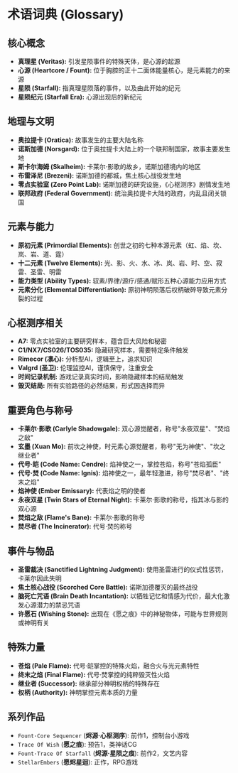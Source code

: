 # 术语词典 (Glossary)

## 核心概念
-   **真理星 (Veritas):** 引发星陨事件的特殊天体，是心源的起源
-   **心源 (Heartcore / Fount):** 位于胸腔的正十二面体能量核心，是元素能力的来源
-   **星陨 (Starfall):** 指真理星陨落的事件，以及由此开始的纪元
-   **星陨纪元 (Starfall Era):** 心源出现后的新纪元

## 地理与文明
-   **奥拉提卡 (Oratica):** 故事发生的主要大陆名称
-   **诺斯加德 (Norsgard):** 位于奥拉提卡大陆上的一个联邦制国家，故事主要发生地
-   **斯卡尔海姆 (Skalheim):** 卡莱尔·影歌的故乡，诺斯加德境内的地区
-   **布雷泽尼 (Brezeni):** 诺斯加德的都城，焦土核心战役发生地
-   **零点实验室 (Zero Point Lab):** 诺斯加德的研究设施，《心枢测序》剧情发生地
-   **联邦政府 (Federal Government):** 统治奥拉提卡大陆的政府，内乱且闭关锁国

## 元素与能力
-   **原初元素 (Primordial Elements):** 创世之初的七种本源元素（虹、焰、坎、岚、岩、道、霆）
-   **十二元素 (Twelve Elements):** 光、影、火、水、冰、岚、岩、时、空、寂雷、圣雷、明雷
-   **能力类型 (Ability Types):** 驭素/界律/源疗/感通/赋形五种心源能力应用方式
-   **元素分化 (Elemental Differentiation):** 原初神明陨落后权柄破碎导致元素分裂的过程

## 心枢测序相关
-   **A7:** 零点实验室的主要研究样本，蕴含巨大风险和秘密
-   **C1/NX7/CS026/TOS035:** 隐藏研究样本，需要特定条件触发
-   **Rimecor (凛心):** 分析型AI，逻辑至上，追求知识
-   **Valgrd (圣卫):** 伦理监控AI，谨慎保守，注重安全
-   **时间记录机制:** 游戏记录真实时间，影响隐藏样本的结局触发
-   **毁灭结局:** 所有实验路径的必然结果，形式因选择而异

## 重要角色与称号
-   **卡莱尔·影歌 (Carlyle Shadowgale):** 双心源觉醒者，称号"永夜双星"、"焚焰之敌"
-   **玄墨 (Xuan Mo):** 前坎之神使，时元素心源觉醒者，称号"无为神使"、"坎之继业者"
-   **代号·皑 (Code Name: Cendre):** 焰神使之一，掌控苍焰，称号"苍焰孤臣"
-   **代号·焚 (Code Name: Ignis):** 焰神使之一，最年轻激进，称号"焚尽者"、"终末之焰"
-   **焰神使 (Ember Emissary):** 代表焰之明的使者
-   **永夜双星 (Twin Stars of Eternal Night):** 卡莱尔·影歌的称号，指其冰与影的双心源
-   **焚焰之敌 (Flame's Bane):** 卡莱尔·影歌的称号
-   **焚尽者 (The Incinerator):** 代号·焚的称号

## 事件与物品
-   **圣雷裁决 (Sanctified Lightning Judgment):** 使用圣雷进行的仪式性惩罚，卡莱尔因此失明
-   **焦土核心战役 (Scorched Core Battle):** 诺斯加德覆灭的最终战役
-   **脑死亡咒语 (Brain Death Incantation):** 以牺牲记忆和情感为代价，最大化激发心源潜力的禁忌咒语
-   **许愿石 (Wishing Stone):** 出现在《愿之痕》中的神秘物体，可能与世界规则或神明有关

## 特殊力量
-   **苍焰 (Pale Flame):** 代号·皑掌控的特殊火焰，融合火与光元素特性
-   **终末之焰 (Final Flame):** 代号·焚掌控的纯粹毁灭性火焰
-   **继业者 (Successor):** 继承部分神明权柄的特殊存在
-   **权柄 (Authority):** 神明掌控元素本质的力量

## 系列作品
-   `Fount·Core Sequencer` (**烬源·心枢测序**): 前作1，控制台小游戏
-   `Trace Of Wish` (**愿之痕**): 预告1，类神话CG
-   `Fount·Trace Of Starfall` (**烬源·星陨之痕**): 前作2，文艺内容
-   `StellarEmbers` (**愿烬星迴**): 正作，RPG游戏
